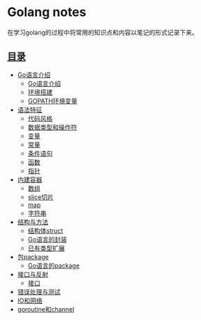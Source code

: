 # Golang notes
在学习golang的过程中将常用的知识点和内容以笔记的形式记录下来。

## [目录](https://github.com/Abelibrary/go-notes)
* [Go语言介绍]()
    * [Go语言介绍]()
    * [环境搭建](https://github.com/Abelibrary/go-notes/blob/master/docs/%E5%9F%BA%E7%A1%80/%E7%8E%AF%E5%A2%83%E6%90%AD%E5%BB%BA.md)
    * [GOPATH环境变量]()
* [语法特征]()
    * [代码风格]()
    * [数据类型和操作符]()
    * [变量]()
    * [常量]()
    * [条件语句]()
    * [函数]()
    * [指针]()
* [内建容器](https://github.com/Abelibrary/go-notes/tree/master/docs/%E5%86%85%E5%BB%BA%E5%AE%B9%E5%99%A8)
    * [数组](https://github.com/Abelibrary/go-notes/blob/master/docs/%E5%86%85%E5%BB%BA%E5%AE%B9%E5%99%A8/%E6%95%B0%E7%BB%84.md)
    * [slice切片](https://github.com/Abelibrary/go-notes/blob/master/docs/%E5%86%85%E5%BB%BA%E5%AE%B9%E5%99%A8/slice%E5%88%87%E7%89%87.md)
    * [map](https://github.com/Abelibrary/go-notes/blob/master/docs/%E5%86%85%E5%BB%BA%E5%AE%B9%E5%99%A8/map.md)
    * [字符串](https://github.com/Abelibrary/go-notes/blob/master/docs/%E5%86%85%E5%BB%BA%E5%AE%B9%E5%99%A8/%E5%AD%97%E7%AC%A6%E4%B8%B2.md)
* [结构与方法]()
    * [结构体struct]()
    * [Go语言的封装]()
    * [已有类型扩展]()
* [包package]()
    * [Go语言的package]()
* [接口与反射]()
    * [接口]()
* [错误处理与测试]()
* [IO和网络]()
* [goroutine和channel]()